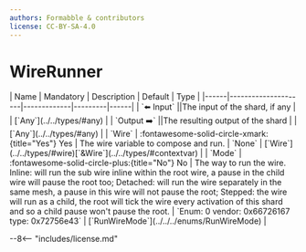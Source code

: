 ```yaml
---
authors: Formabble & contributors
license: CC-BY-SA-4.0
---
```



# WireRunner

<div class="sh-parameters" markdown="1">
| Name | Mandatory | Description | Default | Type |
|------|---------------------|-------------|---------|------|
| `⬅️ Input` ||The input of the shard, if any | | [`Any`](../../types/#any) |
| `Output ➡️` ||The resulting output of the shard | | [`Any`](../../types/#any) |
| `Wire` | :fontawesome-solid-circle-xmark:{title="Yes"} Yes  | The wire variable to compose and run. | `None` | [`Wire`](../../types/#wire)[`&Wire`](../../types/#contextvar) |
| `Mode` | :fontawesome-solid-circle-plus:{title="No"} No  | The way to run the wire. Inline: will run the sub wire inline within the root wire, a pause in the child wire will pause the root too; Detached: will run the wire separately in the same mesh, a pause in this wire will not pause the root; Stepped: the wire will run as a child, the root will tick the wire every activation of this shard and so a child pause won't pause the root. | `Enum: 0 vendor: 0x66726167 type: 0x72756e43` | [`RunWireMode`](../../../enums/RunWireMode) |

</div>



--8<-- "includes/license.md"


